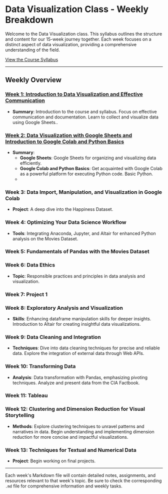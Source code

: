 # Data Visualization Class - Weekly Breakdown

Welcome to the Data Visualization class. This syllabus outlines the structure and content for our 15-week journey together. Each week focuses on a distinct aspect of data visualization, providing a comprehensive understanding of the field.

[View the Course Syllabus](documents/Data_110_syllabus_sp24_M_32213.pdf)




---

## Weekly Overview

### [Week 1: Introduction to Data Visualization and Effective Communication](week1.md)
- **Summary**: Introduction to the course and syllabus. Focus on effective communication and documentation. Learn to collect and visualize data using Google Sheets..

### [Week 2: Data Visualization with Google Sheets and Introduction to Google Colab and Python Basics](week2.md)
- **Summary**: 
  - **Google Sheets**: Google Sheets for organizing and visualizing data efficiently.
  - **Google Colab and Python Basics**: Get acquainted with Google Colab as a powerful platform for executing Python code. Basic Python.
  - 
### Week 3: Data Import, Manipulation, and Visualization in Google Colab
- **Project**: A deep dive into the Happiness Dataset.

### Week 4: Optimizing Your Data Science Workflow
- **Tools**: Integrating Anaconda, Jupyter, and Altair for enhanced Python analysis on the Movies Dataset.

### Week 5: Fundamentals of Pandas with the Movies Dataset

### Week 6: Data Ethics
- **Topic**: Responsible practices and principles in data analysis and visualization.

### Week 7: Project 1

### Week 8: Exploratory Analysis and Visualization
- **Skills**: Enhancing dataframe manipulation skills for deeper insights. Introduction to Altair for creating insightful data visualizations.

### Week 9: Data Cleaning and Integration
- **Techniques**: Dive into data cleaning techniques for precise and reliable data. Explore the integration of external data through Web APIs.

### Week 10: Transforming Data
- **Analysis**: Data transformation with Pandas, emphasizing pivoting techniques. Analyze and present data from the CIA Factbook.

### Week 11: Tableau

### Week 12: Clustering and Dimension Reduction for Visual Storytelling
- **Methods**: Explore clustering techniques to unravel patterns and narratives in data. Begin understanding and implementing dimension reduction for more concise and impactful visualizations.

### Week 13: Techniques for Textual and Numerical Data
- **Project**: Begin working on final projects.

---

Each week's Markdown file will contain detailed notes, assignments, and resources relevant to that week's topic. Be sure to check the corresponding `.md` file for comprehensive information and weekly tasks.
